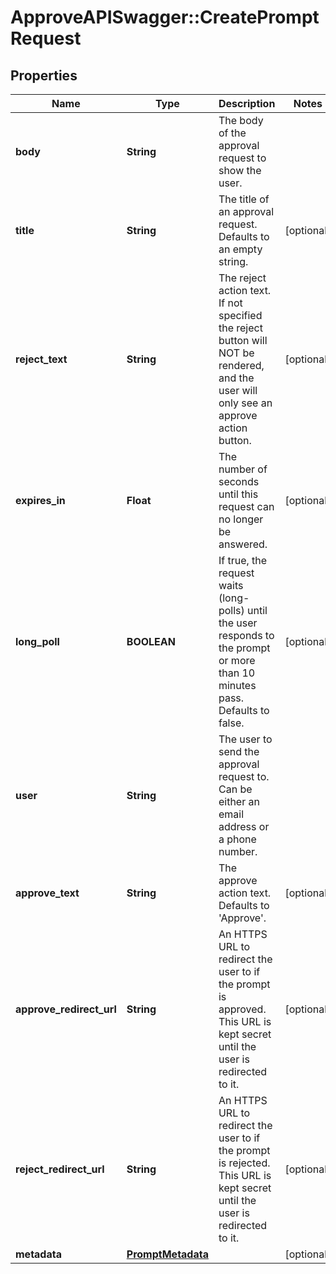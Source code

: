 # ApproveAPISwagger::CreatePromptRequest

## Properties
Name | Type | Description | Notes
------------ | ------------- | ------------- | -------------
**body** | **String** | The body of the approval request to show the user. | 
**title** | **String** | The title of an approval request. Defaults to an empty string. | [optional] 
**reject_text** | **String** | The reject action text. If not specified the reject button will NOT be rendered, and the user will only see an approve action button. | [optional] 
**expires_in** | **Float** | The number of seconds until this request can no longer be answered. | [optional] 
**long_poll** | **BOOLEAN** | If true, the request waits (long-polls) until the user responds to the prompt or more than 10 minutes pass. Defaults to false. | [optional] 
**user** | **String** | The user to send the approval request to. Can be either an email address or a phone number. | 
**approve_text** | **String** | The approve action text. Defaults to &#39;Approve&#39;. | [optional] 
**approve_redirect_url** | **String** | An HTTPS URL to redirect the user to if the prompt is approved. This URL is kept secret until the user is redirected to it. | [optional] 
**reject_redirect_url** | **String** | An HTTPS URL to redirect the user to if the prompt is rejected. This URL is kept secret until the user is redirected to it. | [optional] 
**metadata** | [**PromptMetadata**](PromptMetadata.md) |  | [optional] 


